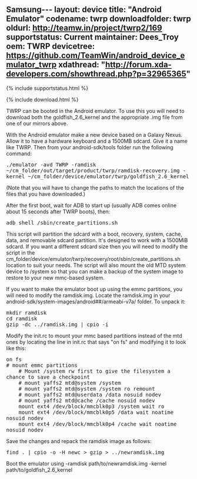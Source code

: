 Samsung---
layout: device
title:  "Android Emulator"
codename: twrp
downloadfolder: twrp
oldurl: http://teamw.in/project/twrp2/169
supportstatus: Current
maintainer: Dees_Troy
oem: TWRP
devicetree: https://github.com/TeamWin/android_device_emulator_twrp
xdathread: "http://forum.xda-developers.com/showthread.php?p=32965365"
---

{% include supportstatus.html %}

{% include download.html %}

<p class="text">TWRP can be booted in the Android emulator. To use this you will need to download both the goldfish_2.6_kernel and the appropriate .img file from one of our mirrors above.</p>
<p>With the Android emulator make a new device based on a Galaxy Nexus. Allow it to have a hardware keyboard and a 1500MB sdcard. Give it a name like TWRP. Then from your android-sdk/tools folder run the following command:</p>
<p><tt>./emulator -avd TWRP -ramdisk ~/cm_folder/out/target/product/twrp/ramdisk-recovery.img -kernel ~/cm_folder/device/emulator/twrp/goldfish_2.6_kernel</tt></p>
<p>(Note that you will have to change the paths to match the locations of the files that you have downloaded.)</p>
<p>After the first boot, wait for ADB to start up (usually ADB comes online about 15 seconds after TWRP boots), then:</p>
<p><tt>adb shell /sbin/create_partitions.sh</tt></p>
<p>
<p>This script will partition the sdcard with a boot, recovery, system, cache, data, and removable sdcard partition. It's designed to work with a 1500MiB sdcard. If you want a different sdcard size then you will need to modify the script in the cm_folder/device/emulator/twrp/recovery/root/sbin/create_partitions.sh location to suit your needs. The script will also mount the old MTD system device to /system so that you can make a backup of the system image to restore to your new mmc-based system.</p>
<p>If you want to make the emulator boot up using the emmc partitions, you will need to modify the ramdisk.img. Locate the ramdisk.img in your android-sdk/system-images/android##/armeabi-v7a/ folder. To unpack it:</p>
<div><tt>mkdir ramdisk</tt></div>
<div><tt>cd ramdisk</tt></div>
<div><tt>gzip -dc ../ramdisk.img | cpio -i</tt></div>
<p>Modify the init.rc to mount your mmc based partitions instead of the mtd ones by locating the line in init.rc that says &quot;on fs&quot; and modifying it to look like this:</p>
<div><tt>on fs</tt></div>
<div><tt># mount emmc partitions</tt></div>
<div><tt>&nbsp; &nbsp; # Mount /system rw first to give the filesystem a chance to save a checkpoint</tt></div>
<div><tt>&nbsp; &nbsp; # mount yaffs2 mtd@system /system</tt></div>
<div><tt>&nbsp; &nbsp; # mount yaffs2 mtd@system /system ro remount</tt></div>
<div><tt>&nbsp; &nbsp; # mount yaffs2 mtd@userdata /data nosuid nodev</tt></div>
<div><tt>&nbsp; &nbsp; # mount yaffs2 mtd@cache /cache nosuid nodev</tt></div>
<div><tt>&nbsp; &nbsp; mount ext4 /dev/block/mmcblk0p3 /system wait ro</tt></div>
<div><tt>&nbsp; &nbsp; mount ext4 /dev/block/mmcblk0p5 /data wait noatime nosuid nodev</tt></div>
<div><tt>&nbsp; &nbsp; mount ext4 /dev/block/mmcblk0p4 /cache wait noatime nosuid nodev</tt></div>
<p>Save the changes and repack the ramdisk image as follows:</p>
<p><tt>find . | cpio -o -H newc &gt; gzip &gt; ../newramdisk.img</tt></p>
<p>Boot the emulator using -ramdisk path/to/newramdisk.img -kernel path/to/goldfish_2.6_kernel</p>
